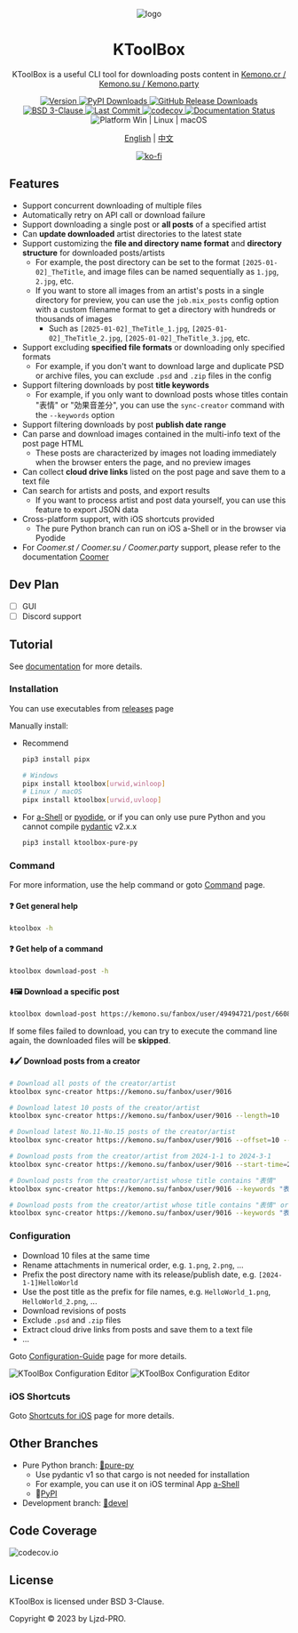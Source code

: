 <p align="center" style="text-decoration:none">
  <img align="center" src="https://cdn.jsdelivr.net/gh/Ljzd-PRO/KToolBox@latest/static/repository-open-graph-2.svg" alt="logo">
</p>

<h1 align="center">
  KToolBox
</h1>

<p align="center">
  KToolBox is a useful CLI tool for downloading posts content in
  <a href="https://kemono.cr/">Kemono.cr / Kemono.su / Kemono.party</a>
</p>

<p align="center">
  <a href="https://pypi.org/project/ktoolbox" target="_blank">
    <img src="https://img.shields.io/github/v/release/Ljzd-PRO/KToolBox?logo=python" alt="Version">
  </a>

  <a href="https://pypi.org/project/ktoolbox" target="_blank">
    <img src="https://img.shields.io/pypi/dm/ktoolbox?label=pypi-downloads" alt="PyPI Downloads">
  </a>

  <a href="https://github.com/Ljzd-PRO/KToolBox/releases" target="_blank">
    <img src="https://img.shields.io/github/downloads/Ljzd-PRO/KToolBox/total?label=github-downloads" alt="GitHub Release Downloads">
  </a>
  
  <a href="./LICENSE">
    <img src="https://img.shields.io/github/license/Ljzd-PRO/KToolBox" alt="BSD 3-Clause"/>
  </a>

  <a href="https://github.com/Ljzd-PRO/KToolBox/activity">
    <img src="https://img.shields.io/github/last-commit/Ljzd-PRO/KToolBox/devel" alt="Last Commit"/>
  </a>

  <a href="https://codecov.io/gh/Ljzd-PRO/KToolBox" target="_blank">
      <img src="https://codecov.io/gh/Ljzd-PRO/KToolBox/branch/master/graph/badge.svg?token=5XK9CYQHQN" alt="codecov"/>
  </a>

  <a href='https://ktoolbox.readthedocs.io/'>
    <img src='https://readthedocs.org/projects/ktoolbox/badge/?version=latest' alt='Documentation Status' />
  </a>

  <a style="text-decoration:none">
    <img src="https://img.shields.io/badge/Platform-Windows%20|%20Linux%20|%20macOS-blue" alt="Platform Win | Linux | macOS"/>
  </a>
</p>

<p align="center">
    <a href="./README.md">English</a> | <a href="./README_zh-CN.md">中文</a>
</p>

<p align="center">
  <a href='https://ko-fi.com/N4N51J14RW'>
    <img src='https://ko-fi.com/img/githubbutton_sm.svg' alt='ko-fi' />
  </a>
</p>

## Features

- Support concurrent downloading of multiple files
- Automatically retry on API call or download failure
- Support downloading a single post or **all posts** of a specified artist
- Can **update downloaded** artist directories to the latest state
- Support customizing the **file and directory name format** and **directory structure** for downloaded posts/artists
  - For example, the post directory can be set to the format `[2025-01-02]_TheTitle`, and image files can be named sequentially as `1.jpg`, `2.jpg`, etc.
  - If you want to store all images from an artist's posts in a single directory for preview, you can use the `job.mix_posts` config option with a custom filename format to get a directory with hundreds or thousands of images
    - Such as `[2025-01-02]_TheTitle_1.jpg`, `[2025-01-02]_TheTitle_2.jpg`, `[2025-01-02]_TheTitle_3.jpg`, etc.
- Support excluding **specified file formats** or downloading only specified formats
  - For example, if you don't want to download large and duplicate PSD or archive files, you can exclude `.psd` and `.zip` files in the config
- Support filtering downloads by post **title keywords**
  - For example, if you only want to download posts whose titles contain "表情" or "効果音差分", you can use the `sync-creator` command with the `--keywords` option
- Support filtering downloads by post **publish date range**
- Can parse and download images contained in the multi-info text of the post page HTML
  - These posts are characterized by images not loading immediately when the browser enters the page, and no preview images
- Can collect **cloud drive links** listed on the post page and save them to a text file
- Can search for artists and posts, and export results
  - If you want to process artist and post data yourself, you can use this feature to export JSON data
- Cross-platform support, with iOS shortcuts provided
  - The pure Python branch can run on iOS a-Shell or in the browser via Pyodide
- For _Coomer.st / Coomer.su / Coomer.party_ support, please refer to the documentation [Coomer](https://ktoolbox.readthedocs.io/latest/zh/coomer/)

## Dev Plan

- [ ] GUI
- [ ] Discord support

## Tutorial

See [documentation](https://ktoolbox.readthedocs.io/) for more details.

### Installation

You can use executables from [releases](https://github.com/Ljzd-PRO/KToolBox/releases) page

Manually install:

- Recommend
  ```bash
  pip3 install pipx
  
  # Windows
  pipx install ktoolbox[urwid,winloop]
  # Linux / macOS
  pipx install ktoolbox[urwid,uvloop]
  ```

- For [a-Shell](https://github.com/holzschu/a-shell) or [pyodide](https://pyodide.org/en/stable/), 
  or if you can only use pure Python and you cannot compile [pydantic](https://docs.pydantic.dev/latest/) v2.x.x
  ```bash
  pip3 install ktoolbox-pure-py
  ```

### Command

For more information, use the help command or goto [Command](https://ktoolbox.readthedocs.io/latest/commands/guide) page.
  
#### ❓ Get general help
```bash
ktoolbox -h
```
  
#### ❓ Get help of a command
```bash
ktoolbox download-post -h
```

#### ⬇️🖼️ Download a specific post
```bash
ktoolbox download-post https://kemono.su/fanbox/user/49494721/post/6608808
```

If some files failed to download, you can try to execute the command line again, 
the downloaded files will be **skipped**.
  
#### ⬇️🖌️ Download posts from a creator
```bash
# Download all posts of the creator/artist
ktoolbox sync-creator https://kemono.su/fanbox/user/9016

# Download latest 10 posts of the creator/artist
ktoolbox sync-creator https://kemono.su/fanbox/user/9016 --length=10

# Download latest No.11-No.15 posts of the creator/artist
ktoolbox sync-creator https://kemono.su/fanbox/user/9016 --offset=10 --length=5

# Download posts from the creator/artist from 2024-1-1 to 2024-3-1
ktoolbox sync-creator https://kemono.su/fanbox/user/9016 --start-time=2024-1-1 --end-time=2024-3-1

# Download posts from the creator/artist whose title contains "表情"
ktoolbox sync-creator https://kemono.su/fanbox/user/9016 --keywords "表情"

# Download posts from the creator/artist whose title contains "表情" or "効果音差分"
ktoolbox sync-creator https://kemono.su/fanbox/user/9016 --keywords "表情,効果音差分"
```

### Configuration

- Download 10 files at the same time
- Rename attachments in numerical order, e.g. `1.png`, `2.png`, ...
- Prefix the post directory name with its release/publish date, e.g. `[2024-1-1]HelloWorld`
- Use the post title as the prefix for file names, e.g. `HelloWorld_1.png`, `HelloWorld_2.png`, ...
- Download revisions of posts
- Exclude `.psd` and `.zip` files
- Extract cloud drive links from posts and save them to a text file
- ...

Goto [Configuration-Guide](https://ktoolbox.readthedocs.io/latest/configuration/guide/) page for more details.

![KToolBox Configuration Editor](https://cdn.jsdelivr.net/gh/Ljzd-PRO/KToolBox@latest/static/preview-2.png)
![KToolBox Configuration Editor](https://cdn.jsdelivr.net/gh/Ljzd-PRO/KToolBox@latest/static/preview-3.png)

### iOS Shortcuts

Goto [Shortcuts for iOS](https://ktoolbox.readthedocs.io/latest/shortcut/) page for more details.

## Other Branches

- Pure Python branch: [🔗pure-py](https://github.com/Ljzd-PRO/KToolBox/tree/pure-py)
  - Use pydantic v1 so that cargo is not needed for installation
  - For example, you can use it on iOS terminal App [a-Shell](https://github.com/holzschu/a-shell)
  - 🔗[PyPI](https://pypi.org/project/ktoolbox-pure-py/)
- Development branch: [🔗devel](https://github.com/Ljzd-PRO/KToolBox/tree/devel)

## Code Coverage

![codecov.io](https://codecov.io/gh/Ljzd-PRO/KToolBox/graphs/sunburst.svg?token=5XK9CYQHQN)

## License

KToolBox is licensed under BSD 3-Clause.

Copyright © 2023 by Ljzd-PRO.
